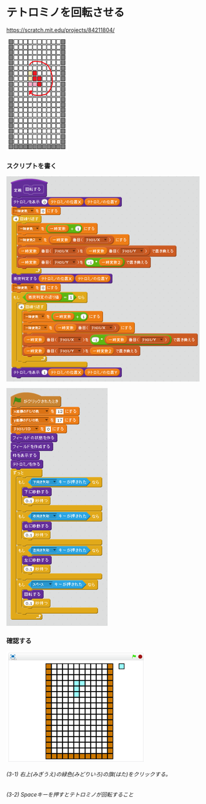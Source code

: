 # テトロミノを回転させる

https://scratch.mit.edu/projects/84211804/

![](board_2.png)
### スクリプトを書く

![](s_01.png)

![](s_02.png)


### 確認する
![](test.png)

###### (3-1) 右上(みぎうえ)の緑色(みどりいろ)の旗(はた)をクリックする。

###### (3-2) Spaceキーを押すとテトロミノが回転すること

